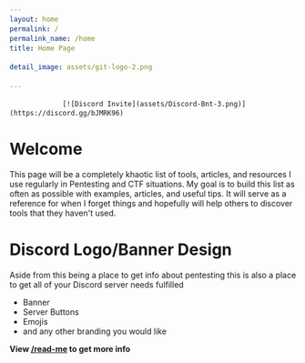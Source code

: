 ```yaml
---
layout: home
permalink: /
permalink_name: /home
title: Home Page

detail_image: assets/git-logo-2.png

---
```

                 [![Discord Invite](assets/Discord-Bnt-3.png)](https://discord.gg/bJMRK96)

# Welcome

This page will be a completely khaotic list of tools, articles, and resources I use regularly in Pentesting and CTF situations. My goal is to build this list as often as possible with examples, articles, and useful tips. It will serve as a reference for when I forget things and hopefully will help others to discover tools that they haven't used.


# Discord Logo/Banner Design

Aside from this being a place to get info about pentesting this is also a place to get all of your Discord server needs fulfilled 

* Banner
* Server Buttons
* Emojis
* and any other branding you would like

**View [/read-me](read-me) to get more info**